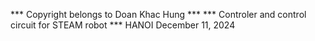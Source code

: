 *** Copyright belongs to Doan Khac Hung ***
*** Controler and control circuit for STEAM robot ***
HANOI December 11, 2024
